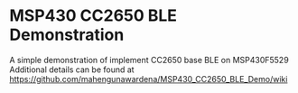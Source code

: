 # MSP430 CC2650 BLE Demonstration
 A simple demonstration of implement CC2650 base BLE on MSP430F5529
 Additional details can be found at https://github.com/mahengunawardena/MSP430_CC2650_BLE_Demo/wiki
